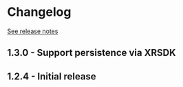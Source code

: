 # Changelog

[See release notes](https://github.com/microsoft/MixedReality-WorldLockingTools-Unity/releases)

## 1.3.0 - Support persistence via XRSDK

## 1.2.4 - Initial release


